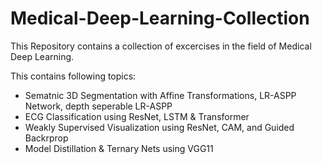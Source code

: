 # Medical-Deep-Learning-Collection
This Repository contains a collection of excercises in the field of Medical Deep Learning. 

This contains following topics:
- Sematnic 3D Segmentation with Affine Transformations, LR-ASPP Network, depth seperable LR-ASPP
- ECG Classification using ResNet, LSTM & Transformer
- Weakly Supervised Visualization using ResNet, CAM, and Guided Backrprop
- Model Distillation & Ternary Nets using VGG11
